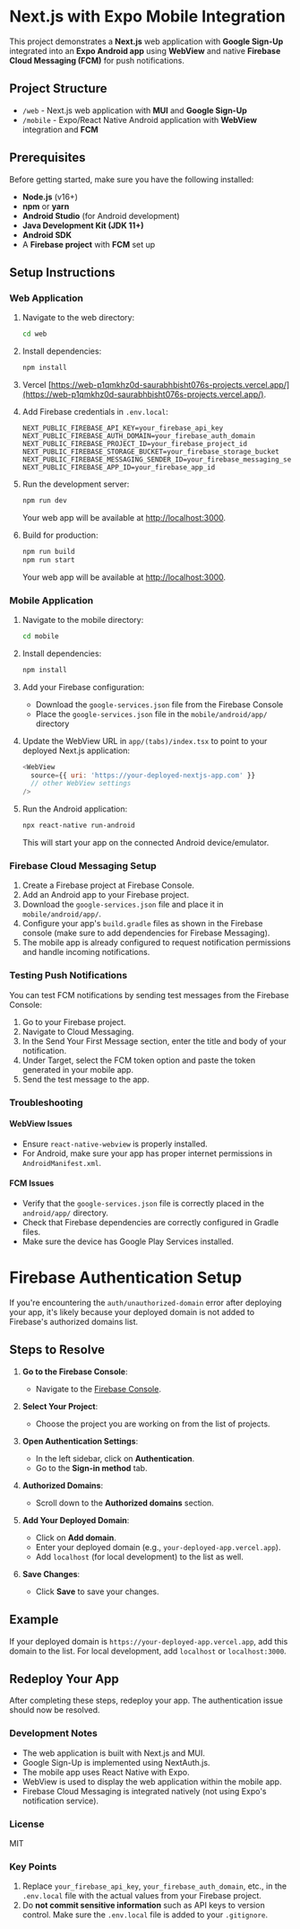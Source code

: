 # Next.js with Expo Mobile Integration

This project demonstrates a **Next.js** web application with **Google Sign-Up** integrated into an **Expo Android app** using **WebView** and native **Firebase Cloud Messaging (FCM)** for push notifications.

## Project Structure

- `/web` - Next.js web application with **MUI** and **Google Sign-Up**
- `/mobile` - Expo/React Native Android application with **WebView** integration and **FCM**

## Prerequisites

Before getting started, make sure you have the following installed:

- **Node.js** (v16+)
- **npm** or **yarn**
- **Android Studio** (for Android development)
- **Java Development Kit (JDK 11+)**
- **Android SDK**
- A **Firebase project** with **FCM** set up

## Setup Instructions

### Web Application

1. Navigate to the web directory:
   ```bash
   cd web
   ```
   
2. Install dependencies:
   ```bash
   npm install
   ```

3. Vercel [https://web-p1qmkhz0d-saurabhbisht076s-projects.vercel.app/](https://web-p1qmkhz0d-saurabhbisht076s-projects.vercel.app/).

4. Add Firebase credentials in `.env.local`:
   ```env
   NEXT_PUBLIC_FIREBASE_API_KEY=your_firebase_api_key
   NEXT_PUBLIC_FIREBASE_AUTH_DOMAIN=your_firebase_auth_domain
   NEXT_PUBLIC_FIREBASE_PROJECT_ID=your_firebase_project_id
   NEXT_PUBLIC_FIREBASE_STORAGE_BUCKET=your_firebase_storage_bucket
   NEXT_PUBLIC_FIREBASE_MESSAGING_SENDER_ID=your_firebase_messaging_sender_id
   NEXT_PUBLIC_FIREBASE_APP_ID=your_firebase_app_id
   ```

5. Run the development server:
   ```bash
   npm run dev
   ```
   Your web app will be available at [http://localhost:3000](http://localhost:3000).

6. Build for production:
   ```bash
   npm run build
   npm run start
   ```
   Your web app will be available at [http://localhost:3000](http://localhost:3000).

### Mobile Application

1. Navigate to the mobile directory:
   ```bash
   cd mobile
   ```

2. Install dependencies:
   ```bash
   npm install
   ```

3. Add your Firebase configuration:
   - Download the `google-services.json` file from the Firebase Console
   - Place the `google-services.json` file in the `mobile/android/app/` directory

4. Update the WebView URL in `app/(tabs)/index.tsx` to point to your deployed Next.js application:
   ```javascript
   <WebView
     source={{ uri: 'https://your-deployed-nextjs-app.com' }}
     // other WebView settings
   />
   ```

5. Run the Android application:
   ```bash
   npx react-native run-android
   ```
   This will start your app on the connected Android device/emulator.

### Firebase Cloud Messaging Setup

1. Create a Firebase project at Firebase Console.
2. Add an Android app to your Firebase project.
3. Download the `google-services.json` file and place it in `mobile/android/app/`.
4. Configure your app's `build.gradle` files as shown in the Firebase console (make sure to add dependencies for Firebase Messaging).
5. The mobile app is already configured to request notification permissions and handle incoming notifications.

### Testing Push Notifications

You can test FCM notifications by sending test messages from the Firebase Console:

1. Go to your Firebase project.
2. Navigate to Cloud Messaging.
3. In the Send Your First Message section, enter the title and body of your notification.
4. Under Target, select the FCM token option and paste the token generated in your mobile app.
5. Send the test message to the app.

### Troubleshooting

#### WebView Issues

- Ensure `react-native-webview` is properly installed.
- For Android, make sure your app has proper internet permissions in `AndroidManifest.xml`.

#### FCM Issues

- Verify that the `google-services.json` file is correctly placed in the `android/app/` directory.
- Check that Firebase dependencies are correctly configured in Gradle files.
- Make sure the device has Google Play Services installed.
# Firebase Authentication Setup

If you're encountering the `auth/unauthorized-domain` error after deploying your app, it's likely because your deployed domain is not added to Firebase's authorized domains list.

## Steps to Resolve

1. **Go to the Firebase Console**:
   - Navigate to the [Firebase Console](https://console.firebase.google.com/).

2. **Select Your Project**:
   - Choose the project you are working on from the list of projects.

3. **Open Authentication Settings**:
   - In the left sidebar, click on **Authentication**.
   - Go to the **Sign-in method** tab.

4. **Authorized Domains**:
   - Scroll down to the **Authorized domains** section.

5. **Add Your Deployed Domain**:
   - Click on **Add domain**.
   - Enter your deployed domain (e.g., `your-deployed-app.vercel.app`).
   - Add `localhost` (for local development) to the list as well.

6. **Save Changes**:
   - Click **Save** to save your changes.

## Example

If your deployed domain is `https://your-deployed-app.vercel.app`, add this domain to the list. For local development, add `localhost` or `localhost:3000`.

## Redeploy Your App

After completing these steps, redeploy your app. The authentication issue should now be resolved.


### Development Notes

- The web application is built with Next.js and MUI.
- Google Sign-Up is implemented using NextAuth.js.
- The mobile app uses React Native with Expo.
- WebView is used to display the web application within the mobile app.
- Firebase Cloud Messaging is integrated natively (not using Expo's notification service).

### License

MIT

### Key Points

1. Replace `your_firebase_api_key`, `your_firebase_auth_domain`, etc., in the `.env.local` file with the actual values from your Firebase project.
2. Do **not commit sensitive information** such as API keys to version control. Make sure the `.env.local` file is added to your `.gitignore`.
